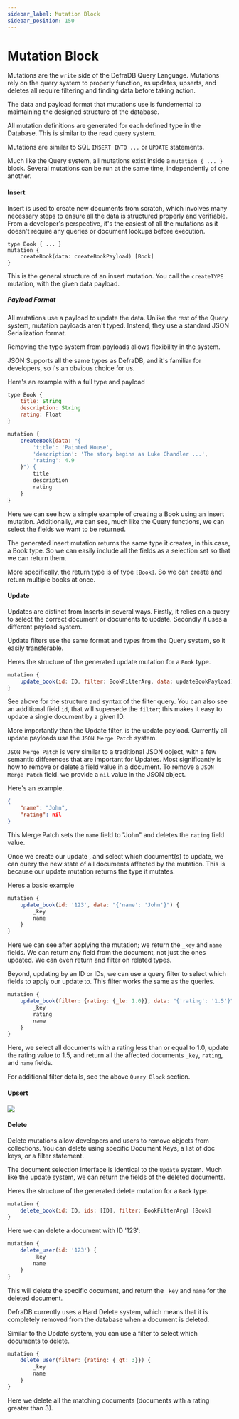 ```yaml
---
sidebar_label: Mutation Block
sidebar_position: 150
---
```

# Mutation Block

Mutations are the `write` side of the DefraDB Query Language. Mutations rely on the query system to properly function, as updates, upserts, and deletes all require filtering and finding data before taking action. 

The data and payload format that mutations use is fundemental to maintaining the designed structure of the database.

All mutation definitions are generated for each defined type in the Database. This is similar to the read query system.

Mutations are similar to SQL `INSERT INTO ...` or `UPDATE` statements.

Much like the Query system, all mutations exist inside a `mutation { ... }` block. Several mutations can be run at the same time, independently of one another.

#### Insert
Insert is used to create new documents from scratch, which involves many necessary steps to ensure all the data is structured properly and verifiable. From a developer's perspective, it's the easiest of all the mutations as it doesn't require any queries or document lookups before execution.

```javascript=
type Book { ... }
mutation {
    createBook(data: createBookPayload) [Book]
}
```

This is the general structure of an insert mutation. You call the `createTYPE` mutation, with the given data payload.

##### Payload Format
All mutations use a payload to update the data. Unlike the rest of the Query system, mutation payloads aren't typed. Instead, they use a standard JSON Serialization format.

Removing the type system from payloads allows flexibility in the system.

JSON Supports all the same types as DefraDB, and it's familiar for developers, so i's an obvious choice for us.

Here's an example with a full type and payload
```javascript 
type Book {
    title: String
    description: String
    rating: Float
}

mutation {
    createBook(data: "{
        'title': 'Painted House',
        'description': 'The story begins as Luke Chandler ...',
        'rating': 4.9
    }") {
        title
        description
        rating
    }
}
```

Here we can see how a simple example of creating a Book using an insert mutation. Additionally, we can see, much like the Query functions, we can select the fields we want to be returned.

The generated insert mutation returns the same type it creates, in this case, a Book type. So we can easily include all the fields as a selection set so that we can return them. 

More specifically, the return type is of type `[Book]`. So we can create and return multiple books at once.

#### Update
Updates are distinct from Inserts in several ways. Firstly, it relies on a query to select the correct document or documents to update. Secondly it uses a different payload system.

Update filters use the same format and types from the Query system, so it easily transferable.

Heres the structure of the generated update mutation for a `Book` type.
```javascript
mutation {
    update_book(id: ID, filter: BookFilterArg, data: updateBookPayload) [Book]
}
```

See above for the structure and syntax of the filter query. You can also see an additional field `id`, that will supersede the `filter`; this makes it easy to update a single document by a given ID.

More importantly than the Update filter, is the update payload. Currently all update payloads use the `JSON Merge Patch` system.

`JSON Merge Patch` is very similar to a traditional JSON object, with a few semantic differences that are important for Updates. Most significantly is how to remove or delete a field value in a document. To remove a `JSON Merge Patch` field. we provide a `nil` value in the JSON object.

Here's an example.
```json
{
    "name": "John",
    "rating": nil
}
```

This Merge Patch sets the `name` field to "John" and deletes the `rating` field value.

Once we create our update , and select which document(s) to update, we can query the new state of all documents affected by the mutation. This is because our update mutation returns the type it mutates.

Heres a basic example
```javascript
mutation {
    update_book(id: '123', data: "{'name': 'John'}") {
        _key
        name
    }
}

```

Here we can see after applying the mutation; we return the `_key` and `name` fields. We can return any field from the document, not just the ones updated. We can even return and filter on related types.

Beyond, updating by an ID or IDs, we can use a query filter to select which fields to apply our update to. This filter works the same as the queries.

```javascript
mutation {
    update_book(filter: {rating: {_le: 1.0}}, data: "{'rating': '1.5'}") {
        _key
        rating
        name
    }
}
```

Here, we select all documents with a rating less than or equal to 1.0, update the rating value to 1.5, and return all the affected documents `_key`, `rating`, and `name` fields.

For additional filter details, see the above `Query Block` section.

<!--

First, raw JSON lacks the intention of the update, meaning, it can be ambigious what a given value in a JSON document is supposed to do in the context of an *update*. Its easy for *insert* since theres a direct correspondance between the raw JSON, and the intended document value.

As a solution, both `Update` and `Upsert` payload use a combination of `JSON PATCH` and `JSON MERGE PATCH`. Despite their similar sounding names, a patch and a merge patch are entirely different. 

We won't go into extreme detail between the two formats, however we will list their intended goals, usage, and how they relate to DefraDB.
-->



<!--
##### JSON PATCH
For updates that wish to be as precise as possible, with no chance of ambiguity in the target document result after the update, one should use the `JSON PATCH`. Patches allow the user to explicitly list an array of all the changes they want to be made, where each element in the array is a `JSON PATCH Operation`.

The following is a simple `JSON PATCH` example

```json
[
    { "op": "add", "path": "/a", "value": "foo" }
]
```

Here, we simply `add` the value *foo* to the key */a*. 

However, `JSON PATCH` can be much more expressive. There are several *operation* types. The following is all the availble supported patch operations: "add", "remove", "replace", "move", "copy".

A valid Patch object is an array at the root of the JSON object, followed by one or more operation objects. You can refence below to see how each operation works, and what its behavior is.

Here's a full example for an Update Mutation using the JSON PATCH encoding. We will update all books with a rating higher then 4.5, by adding the "TopRated" to its genre list, and returning all the DocKeys and names of the updated docs.
```javascript
type Book {
    title: String
    description: String
    rating: Float
    verified: Boolean
    genres: [string]
}

mutation {
    updateBook(filter: {rating: {_ge: 4.5}}, data: "[
        {'op': 'add', 'path': '/genres', 'value': 'TopRated'}
    ]") {
        _key
        title
    }
}
```

The benefit of the `JSON PATCH` approach here is the precision of indicating we want to add the 'TopRated' value to the genres array, without needing to know what is in the array. 

###### Add
The "add" operation performs one of the following functions, depending upon what the target location references:
 - If the target location specifies an array index, a new value is inserted into the array at the specified index.
 - If the target location specifies an object member that does not already exist, a new member is added to the object.
 - If the target location specifies an object member that does exist, that member's value is replaced.

The operation object MUST contain a "value" member whose content specifies the value to be added.

###### Remove
The "remove" operation removes the value at the target location. The target location MUST exist for the operation to be successful.

For example:

```json
   { "op": "remove", "path": "/a/b/c" }
```

If removing an element from an array, any elements above the specified index are shifted one position to the left.

###### Replace

The "replace" operation replaces the value at the target location with a new value.  The operation object MUST contain a "value" member whose content specifies the replacement value.

The target location MUST exist for the operation to be successful.

For example:

```json
    { "op": "replace", "path": "/a/b/c", "value": 42 }
```

This operation is functionally identical to a "remove" operation for a value, followed immediately by an "add" operation at the same location with the replacement value.

###### Move

The "move" operation removes the value at a specified location and adds it to the target location.

The operation object MUST contain a "from" member, which is a string containing a JSON Pointer value that references the location in the target document to move the value from.

The "from" location MUST exist for the operation to be successful.

For example:

```json
    { "op": "move", "from": "/a/b/c", "path": "/a/b/d" }
```

This operation is functionally identical to a "remove" operation on the "from" location, followed immediately by an "add" operation at the target location with the value that was just removed.



###### Copy
The "copy" operation copies the value at a specified location to the target location.

The operation object MUST contain a "from" member, which is a string containing a JSON Pointer value that references the location in the target document to copy the value from.

The "from" location MUST exist for the operation to be successful.

For example:
```json
    { "op": "copy", "from": "/a/b/c", "path": "/a/b/e" }
```

This operation is functionally identical to an "add" operation at the
target location using the value specified in the "from" member.

-->

#### Upsert
![](https://img.shields.io/badge/Status-TODO-yellow)

#### Delete
Delete mutations allow developers and users to remove objects from collections. You can delete using specific Document Keys, a list of doc keys, or a filter statement.

The document selection interface is identical to the `Update` system. Much like the update system, we can return the fields of the deleted documents.

Heres the structure of the generated delete mutation for a `Book` type.
```javascript
mutation {
    delete_book(id: ID, ids: [ID], filter: BookFilterArg) [Book]
}
```

Here we can delete a document with ID '123':
```javascript
mutation {
    delete_user(id: '123') {
        _key
        name
    }
}
```

This will delete the specific document, and return the `_key` and `name` for the deleted document.

DefraDB currently uses a Hard Delete system, which means that it is completely removed from the database when a document is deleted.

Similar to the Update system, you can use a filter to select which documents to delete.
```javascript
mutation {
    delete_user(filter: {rating: {_gt: 3}}) {
        _key
        name
    }
}
```

Here we delete all the matching documents (documents with a rating greater than 3).
